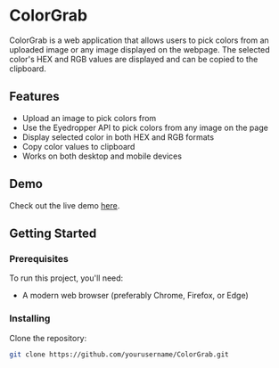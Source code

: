 # ColorGrab

ColorGrab is a web application that allows users to pick colors from an uploaded image or any image displayed on the webpage. The selected color's HEX and RGB values are displayed and can be copied to the clipboard.

## Features

- Upload an image to pick colors from
- Use the Eyedropper API to pick colors from any image on the page
- Display selected color in both HEX and RGB formats
- Copy color values to clipboard
- Works on both desktop and mobile devices

## Demo

Check out the live demo [here](#).

## Getting Started

### Prerequisites

To run this project, you'll need:

- A modern web browser (preferably Chrome, Firefox, or Edge)

### Installing

Clone the repository:

```bash
git clone https://github.com/yourusername/ColorGrab.git
